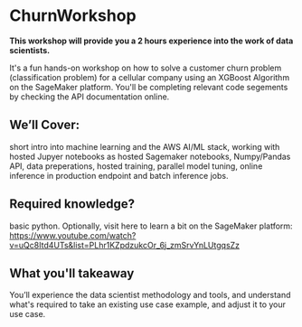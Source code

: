 # ChurnWorkshop

**This workshop will provide you a 2 hours experience into the work of data scientists.**

It's a fun hands-on workshop on how to solve a customer churn problem (classification problem) for a cellular company using an XGBoost Algorithm on the SageMaker platform.
You'll be completing relevant code segements by checking the API documentation online.

## We’ll Cover: 
short intro into machine learning and the AWS AI/ML stack, working with hosted Jupyer notebooks as hosted Sagemaker notebooks, Numpy/Pandas API, data preperations, hosted training, parallel model tuning, online inference in production endpoint and batch inference jobs.

## Required knowledge?
basic python. 
Optionally, visit here to learn a bit on the SageMaker platform: https://www.youtube.com/watch?v=uQc8Itd4UTs&list=PLhr1KZpdzukcOr_6j_zmSrvYnLUtgqsZz

## What you'll takeaway
You’ll experience the data scientist methodology and tools, and understand what's required to take an existing use case example, and adjust it to your use case.
